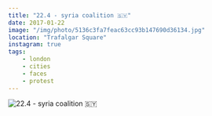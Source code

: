 ```yaml
---
title: "22.4 - syria coalition 🇸🇾"
date: 2017-01-22
image: "/img/photo/5136c3fa7feac63cc93b147690d36134.jpg"
location: "Trafalgar Square"
instagram: true
tags:
    - london
    - cities
    - faces
    - protest
---
```


![22.4 - syria coalition 🇸🇾](/img/photo/5136c3fa7feac63cc93b147690d36134.jpg)
